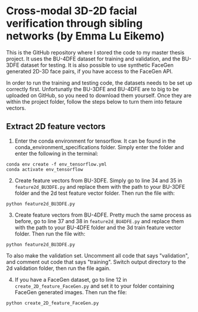 # Cross-modal 3D-2D facial verification through sibling networks (by Emma Lu Eikemo)
This is the GitHub repository where I stored the code to my master thesis project. It uses the BU-4DFE dataset for training and validation, and the BU-3DFE dataset for testing. 
It is also possible to use synthetic FaceGen generated 2D-3D face pairs, if you have access to the FaceGen API.

In order to run the training and testing code, the datasets needs to be set up correctly first. 
Unfortunatly the BU-3DFE and BU-4DFE are to big to be uploaded on GitHub, so you need to download them yourself. 
Once they are within the project folder, follow the steps below to turn them into fetaure vectors.

## Extract 2D feature vectors
1. Enter the conda environment for tensorflow. It can be found in the conda_environment_specifications folder. Simply enter the folder and enter the following in the terminal:
```
conda env create -f env_tensorflow.yml
conda activate env_tensorflow
```
2. Create feature vectors from BU-3DFE. Simply go to line 34 and 35 in `feature2d_BU3DFE.py` and replace them with the path to your BU-3DFE folder and the 2d test feature vector folder.
Then run the file with:
```
python feature2d_BU3DFE.py
```
3. Create feature vectors from BU-4DFE. Pretty much the same process as before, go to line 37 and 38 in `feature2d_BU4DFE.py` and replace them with the path to your BU-4DFE folder and the 3d train feature vector folder.
Then run the file with:
```
python feature2d_BU3DFE.py
```
To also make the validation set. Uncomment all code that says "validation", and comment out code that says "training". Switch output directory to the 2d validation folder, then run the file again.

4. If you have a FaceGen dataset, go to line 12 in `create_2D_feature_FaceGen.py` and set it to your folder containing FaceGen generated images. Then run the file:
```
python create_2D_feature_FaceGen.py
```

